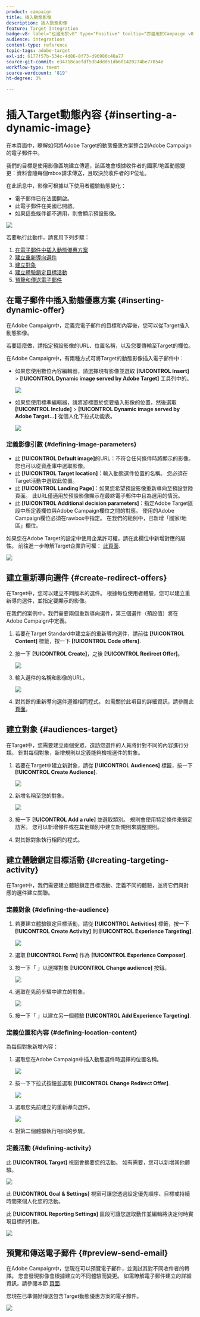 ```yaml
---
product: campaign
title: 插入動態影像
description: 插入動態影像
feature: Target Integration
badge-v8: label="也適用於v8" type="Positive" tooltip="亦適用於Campaign v8"
audience: integrations
content-type: reference
topic-tags: adobe-target
exl-id: 6177f57b-534c-4d86-8f73-d96980c48a77
source-git-commit: e34718caefdf5db4ddd61db601420274be77054e
workflow-type: tm+mt
source-wordcount: '819'
ht-degree: 3%

---
```


# 插入Target動態內容 {#inserting-a-dynamic-image}



在本頁面中，瞭解如何將Adobe Target的動態優惠方案整合到Adobe Campaign的電子郵件中。

我們的目標是使用影像區塊建立傳遞，該區塊會根據收件者的國家/地區動態變更：資料會隨每個mbox請求傳送，且取決於收件者的IP位址。

在此訊息中，影像可根據以下使用者體驗動態變化：

* 電子郵件已在法國開啟。
* 此電子郵件在美國已開啟。
* 如果這些條件都不適用，則會顯示預設影像。

![](assets/target_4.png)

若要執行此動作，請套用下列步驟：

1. [在電子郵件中插入動態優惠方案](../../integrations/using/inserting-a-dynamic-image.md#inserting-dynamic-offer)
1. [建立重新導向選件](../../integrations/using/inserting-a-dynamic-image.md#create-redirect-offers)
1. [建立對象](../../integrations/using/inserting-a-dynamic-image.md#audiences-target)
1. [建立體驗鎖定目標活動](../../integrations/using/inserting-a-dynamic-image.md#creating-targeting-activity)
1. [預覽和傳送電子郵件](../../integrations/using/inserting-a-dynamic-image.md#preview-send-email)

## 在電子郵件中插入動態優惠方案 {#inserting-dynamic-offer}

在Adobe Campaign中，定義完電子郵件的目標和內容後，您可以從Target插入動態影像。

若要這麼做，請指定預設影像的URL、位置名稱，以及您要傳輸至Target的欄位。

在Adobe Campaign中，有兩種方式可將Target的動態影像插入電子郵件中：

* 如果您使用數位內容編輯器，請選擇現有影像並選取 **[!UICONTROL Insert]** > **[!UICONTROL Dynamic image served by Adobe Target]** 工具列中的。

  ![](assets/target_5.png)

* 如果您使用標準編輯器，請將游標置於您要插入影像的位置，然後選取 **[!UICONTROL Include]** > **[!UICONTROL Dynamic image served by Adobe Target...]** 從個人化下拉式功能表。

  ![](assets/target_12.png)

### 定義影像引數 {#defining-image-parameters}

* 此 **[!UICONTROL Default image]**&#x200B;的URL：不符合任何條件時將顯示的影像。 您也可以從資產庫中選取影像。
* 此 **[!UICONTROL Target location]**：輸入動態選件位置的名稱。 您必須在Target活動中選取此位置。
* 此 **[!UICONTROL Landing Page]**：如果您希望預設影像重新導向至預設登陸頁面。 此URL僅適用於預設影像顯示在最終電子郵件中且為選用的情況。
* 此 **[!UICONTROL Additional decision parameters]**：指定Adobe Target區段中所定義欄位與Adobe Campaign欄位之間的對應。 使用的Adobe Campaign欄位必須在rawbox中指定。 在我們的範例中，已新增「國家/地區」欄位。

如果您在Adobe Target的設定中使用企業許可權，請在此欄位中新增對應的屬性。 前往進一步瞭解Target企業許可權： [此頁面](https://experienceleague.adobe.com/docs/target/using/administer/manage-users/enterprise/properties-overview.html).

![](assets/target_13.png)

## 建立重新導向選件 {#create-redirect-offers}

在Target中，您可以建立不同版本的選件。 根據每位使用者體驗，您可以建立重新導向選件，並指定要顯示的影像。

在我們的案例中，我們需要兩個重新導向選件，第三個選件（預設值）將在Adobe Campaign中定義。

1. 若要在Target Standard中建立新的重新導向選件，請前往 **[!UICONTROL Content]** 標籤，按一下 **[!UICONTROL Code offers]**.

1. 按一下 **[!UICONTROL Create]**，之後 **[!UICONTROL Redirect Offer]**。

   ![](assets/target_9.png)

1. 輸入選件的名稱和影像的URL。

   ![](assets/target_6.png)

1. 對其餘的重新導向選件遵循相同程式。 如需關於此項目的詳細資訊，請參閱此[頁面](https://experienceleague.adobe.com/docs/target/using/experiences/offers/offer-redirect.html)。

## 建立對象 {#audiences-target}

在Target中，您需要建立兩個受眾，造訪您選件的人員將針對不同的內容進行分類。 針對每個對象，新增規則以定義能夠檢視選件的對象。

1. 若要在Target中建立新對象，請從 **[!UICONTROL Audiences]** 標籤，按一下 **[!UICONTROL Create Audience]**.

   ![](assets/audiences_1.png)

1. 新增名稱至您的對象。

   ![](assets/audiences_2.png)

1. 按一下 **[!UICONTROL Add a rule]** 並選取類別。 規則會使用特定條件來鎖定訪客。 您可以新增條件或在其他類別中建立新規則來調整規則。

1. 對其餘對象執行相同的程式。

## 建立體驗鎖定目標活動 {#creating-targeting-activity}

在Target中，我們需要建立體驗鎖定目標活動、定義不同的體驗，並將它們與對應的選件建立關聯。

### 定義對象 {#defining-the-audience}

1. 若要建立體驗鎖定目標活動，請從 **[!UICONTROL Activities]** 標籤，按一下 **[!UICONTROL Create Activity]** 則 **[!UICONTROL Experience Targeting]**.

   ![](assets/target_10.png)

1. 選取 **[!UICONTROL Form]** 作為 **[!UICONTROL Experience Composer]**.

1. 按一下「 」以選擇對象 **[!UICONTROL Change audience]** 按鈕。

   ![](assets/target_10_2.png)

1. 選取在先前步驟中建立的對象。

   ![](assets/target_10_3.png)

1. 按一下「 」以建立另一個體驗 **[!UICONTROL Add Experience Targeting]**.

### 定義位置和內容 {#defining-location-content}

為每個對象新增內容：

1. 選取您在Adobe Campaign中插入動態選件時選擇的位置名稱。

   ![](assets/target_15.png)

1. 按一下下拉式按鈕並選取 **[!UICONTROL Change Redirect Offer]**.

   ![](assets/target_content.png)

1. 選取您先前建立的重新導向選件。

   ![](assets/target_content_2.png)

1. 對第二個體驗執行相同的步驟。

### 定義活動 {#defining-activity}

此 **[!UICONTROL Target]** 視窗會摘要您的活動。 如有需要，您可以新增其他體驗。

![](assets/target_experience.png)

此 **[!UICONTROL Goal & Settings]** 視窗可讓您透過設定優先順序、目標或持續時間來個人化您的活動。

此 **[!UICONTROL Reporting Settings]** 區段可讓您選取動作並編輯將決定何時實現目標的引數。

![](assets/target_experience_2.png)

## 預覽和傳送電子郵件 {#preview-send-email}

在Adobe Campaign中，您現在可以預覽電子郵件，並測試其對不同收件者的轉譯。 您會發現影像會根據建立的不同體驗而變更。 如需瞭解電子郵件建立的詳細資訊，請參閱本節 [頁面](../../delivery/using/defining-the-email-content.md).

您現在已準備好傳送包含Target動態優惠方案的電子郵件。

![](assets/target_20.png)
